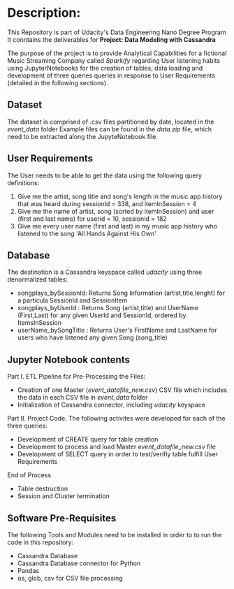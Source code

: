 # Description:
This Repository is part of Udacity's Data Engineering Nano Degree Program
It conntains the deliverables for **Project: Data Modeling with Cassandra**

The purpose of the project is to provide Analytical Capabilities for a fictional Music Streaming Company called _Sparkify_
regarding User listening habits using JupyterNotebooks for the creation of tables, data loading and development of 
three queries queries in response to User Requirements (detailed in the following sections).

## Dataset
The dataset is comprised of .csv files partitioned by date, located in the _event_data_ folder
Example files can be found in the _data.zip_ file, which need to be extracted along the JupyteNotebook file.

## User Requirements
The User needs to be able to get the data using the following query definitions:
1. Give me the artist, song title and song's length in the music app history that was heard during  sessionId = 338, and itemInSession  = 4
2. Give me the name of artist, song (sorted by itemInSession) and user (first and last name) for userid = 10, sessionid = 182
3. Give me every user name (first and last) in my music app history who listened to the song 'All Hands Against His Own'

## Database
The destination is a Cassandra keyspace called _udacity_ using three denormalized tables:
   * songplays_bySessionId: Returns Song Information (artist,title,lenght) for a particula SessionId and SessionItem
   * songplays_byUserId   : Returns Song (artist,title) and UserName (First,Last) for any given UserId and SessionId, ordered by ItemsInSession
   * userName_bySongTitle : Returns User's FirstName and LastName for users who have listened any given Song (song_title)

## Jupyter Notebook contents
Part I. ETL Pipeline for Pre-Processing the Files:
   * Creation of one Master (_event_datafile_new.csv_) CSV file which includes the data in each CSV file in _event_data_ folder
   * Initialization of Cassandra connector, including _udacity_ keyspace

Part II. Project Code.
   The following activites were developed for each of the three queries:
   * Development of CREATE query for table creation
   * Development to process and load Master _event_datafile_new.csv_ file
   * Development of SELECT query in order to test/verifiy table fulfill User Requirements

End of Process
   * Table destruction
   * Session and Cluster termination

## Software Pre-Requisites
The following Tools and Modules need to be installed in order to to run the code in this repository:
* Cassandra Database
* Cassandra Database connector for Python
* Pandas
* os, glob, csv for CSV file processing
